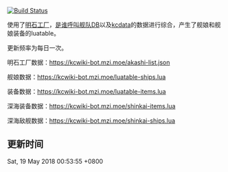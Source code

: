 [![Build Status](https://travis-ci.org/MZIchenjl/kcwiki_bot.svg?branch=luaTable)](https://travis-ci.org/MZIchenjl/kcwiki_bot)

使用了[明石工厂](http://akashi-list.me)，[是谁呼叫舰队DB](https://github.com/TeamFleet/WhoCallsTheFleet-DB)以及[kcdata](https://github.com/kcwikizh/kcdata)的数据进行综合，产生了舰娘和舰娘装备的luatable。

更新频率为每日一次。

明石工厂数据：<https://kcwiki-bot.mzi.moe/akashi-list.json>

舰娘数据：<https://kcwiki-bot.mzi.moe/luatable-ships.lua>

装备数据：<https://kcwiki-bot.mzi.moe/luatable-items.lua>

深海装备数据：<https://kcwiki-bot.mzi.moe/shinkai-items.lua>

深海敌舰数据：<https://kcwiki-bot.mzi.moe/shinkai-ships.lua>

## 更新时间

Sat, 19 May 2018 00:53:55 +0800
